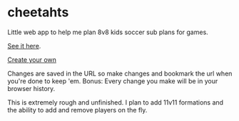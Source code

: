 # cheetahts

Little web app to help me plan 8v8 kids soccer sub plans for games.

[See it here](https://bballant.github.io/cheetahts/).

[Create your own](https://bballant.github.io/cheetahts/new.html)

Changes are saved in the URL so make changes and bookmark the url when you're done to keep 'em. Bonus: Every change you make will be in your browser history.

This is extremely rough and unfinished. I plan to add 11v11 formations and the ability to add and remove players on the fly.

